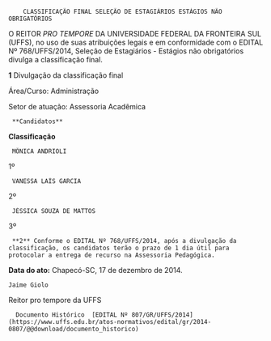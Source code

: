         CLASSIFICAÇÃO FINAL SELEÇÃO DE ESTAGIÁRIOS ESTÁGIOS NÃO OBRIGATÓRIOS  

O REITOR *PRO TEMPORE* DA UNIVERSIDADE FEDERAL DA FRONTEIRA SUL (UFFS), no uso de suas atribuições legais e em conformidade com o EDITAL Nº 768/UFFS/2014, Seleção de Estagiários - Estágios não obrigatórios divulga a classificação final.

 **1** Divulgação da classificação final

 Área/Curso: Administração

 Setor de atuação: Assessoria Acadêmica

     **Candidatos**

   **Classificação**

     MÔNICA ANDRIOLI

   1º

     VANESSA LAÍS GARCIA

   2º 

     JÉSSICA SOUZA DE MATTOS

   3º 

     **2** Conforme o EDITAL Nº 768/UFFS/2014, após a divulgação da classificação, os candidatos terão o prazo de 1 dia útil para protocolar a entrega de recurso na Assessoria Pedagógica.

  

   **Data do ato:** Chapecó-SC, 17 de dezembro de 2014.   
 

    Jaime Giolo   
 Reitor pro tempore da UFFS 

      Documento Histórico  [EDITAL Nº 807/GR/UFFS/2014](https://www.uffs.edu.br/atos-normativos/edital/gr/2014-0807/@@download/documento_historico)     
      